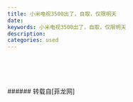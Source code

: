```yaml
---
title: 小米电视3500出了，自取，仅限明天
date: 
keywords: 小米电视3500出了，自取，仅限明天
description: 
categories: used
---
```

<td class="t_f" id="postmessage_2292297">

<br/>
<img alt="" border="0" class="zoom" data-cf-modified-86bb13198389451d71dbe6d1-="" file="http://www.flw.ph/data/appbyme/upload/image/201811/16/ZUMkpreaeIwU.jpg" id="aimg_o1Zc4" lazyloadthumb="1" onclick="" onmouseover="" src="http://www.flw.ph/data/appbyme/upload/image/201811/16/ZUMkpreaeIwU.jpg"/><br/>
<br/>
<img alt="" border="0" class="zoom" data-cf-modified-86bb13198389451d71dbe6d1-="" file="http://www.flw.ph/data/appbyme/upload/image/201811/16/IZ9NpIcDeLsA.jpg" id="aimg_XZm14" lazyloadthumb="1" onclick="" onmouseover="" src="http://www.flw.ph/data/appbyme/upload/image/201811/16/IZ9NpIcDeLsA.jpg"/><br/>
<br/>
<img alt="" border="0" class="zoom" data-cf-modified-86bb13198389451d71dbe6d1-="" file="http://www.flw.ph/data/appbyme/upload/image/201811/16/W2LJG9GKwfFe.jpg" id="aimg_r4ylz" lazyloadthumb="1" onclick="" onmouseover="" src="http://www.flw.ph/data/appbyme/upload/image/201811/16/W2LJG9GKwfFe.jpg"/><br/>
<br/>
</td>
###### 转载自[菲龙网]